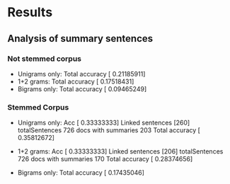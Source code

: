 # Results

## Analysis of summary sentences

### Not stemmed corpus

* Unigrams only: Total accuracy [ 0.21185911]
* 1+2 grams: Total accuracy [ 0.17518431]
* Bigrams only: Total accuracy [ 0.09465249]

### Stemmed Corpus
* Unigrams only:
  Acc [ 0.33333333] Linked sentences [260] totalSentences 726 docs with summaries 203
    Total accuracy [ 0.35812672]
* 1+2 grams:
    Acc [ 0.33333333] Linked sentences [206] totalSentences 726 docs with summaries 170
    Total accuracy [ 0.28374656]
    
* Bigrams only: Total accuracy [ 0.17435046]

